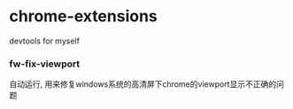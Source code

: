 # chrome-extensions
devtools for myself

### fw-fix-viewport

自动运行, 用来修复windows系统的高清屏下chrome的viewport显示不正确的问题